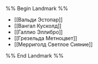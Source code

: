 %% Begin Landmark %%
- [[Вальди Эстопар]]
- [[Вангал Кусколд]]
- [[Галлио Эллибро]]
- [[Грезельда Метноцвет]]
- [[Мерриголд Светлое Сияние]]

%% End Landmark %%